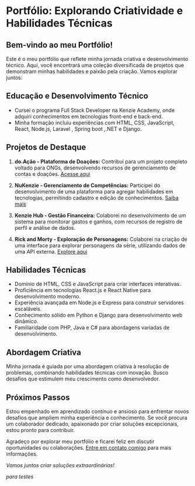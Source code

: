 # Portfólio: Explorando Criatividade e Habilidades Técnicas

## Bem-vindo ao meu Portfólio!

Este é o meu portfólio que reflete minha jornada criativa e desenvolvimento técnico. Aqui, você encontrará uma coleção diversificada de projetos que demonstram minhas habilidades e paixão pela criação. Vamos explorar juntos:

## Educação e Desenvolvimento Técnico

- Cursei o programa Full Stack Developer na Kenzie Academy, onde adquiri conhecimentos em tecnologias front-end e back-end.
- Minha formação incluiu experiências com HTML, CSS, JavaScript, React, Node.js, Laravel , Spring boot ,.NET e Django.

## Projetos de Destaque

1. **do.Ação - Plataforma de Doações:** Contribuí para um projeto completo voltado para ONGs, desenvolvendo recursos de gerenciamento de contas e doações. [Acesse aqui](https://do-acao.vercel.app/)

2. **NuKenzie - Gerenciamento de Competências:** Participei do desenvolvimento de uma plataforma para agregar habilidades em tecnologias, permitindo cadastro e edição de conhecimentos. [Saiba mais](https://react-entrega-s1-template-nu-kenzie-natanga.vercel.app/)

3. **Kenzie Hub - Gestão Financeira:** Colaborei no desenvolvimento de um sistema para monitorar gastos e ganhos, com recursos de registro de perfil e análise de dados.

4. **Rick and Morty - Exploração de Personagens:** Colaborei na criação de uma interface para explorar personagens da série, utilizando dados de uma API externa. [Explore aqui](https://rickandmory.vercel.app/)

## Habilidades Técnicas

- Domínio de HTML, CSS e JavaScript para criar interfaces interativas.
- Proficiência em tecnologias React.js e React Native para desenvolvimento moderno.
- Experiência avançada em Node.js e Express para construir servidores escaláveis.
- Conhecimento sólido em Python e Django para desenvolvimento web dinâmico.
- Familiaridade com PHP, Java e C# para abordagens variadas de desenvolvimento.

## Abordagem Criativa

Minha jornada é guiada por uma abordagem criativa à resolução de problemas, combinando habilidades técnicas com inovação. Busco desafios que estimulem meu crescimento como desenvolvedor.

## Próximos Passos

Estou empenhado em aprendizado contínuo e ansioso para enfrentar novos desafios que ampliem minha experiência e conhecimento. Se você procura um colaborador dedicado, apaixonado por criar soluções excepcionais, estou pronto para contribuir.

Agradeço por explorar meu portfólio e ficarei feliz em discutir oportunidades ou colaborações. [Entre em contato comigo](insira_seu_link_de_contato_aqui) para mais informações.

*Vamos juntos criar soluções extraordinárias!*


*para testes*